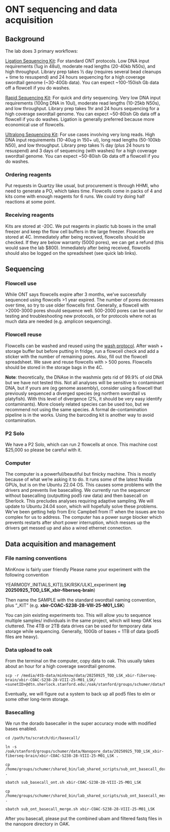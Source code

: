 # ONT sequencing and data acquisition

## Background

The lab does 3 primary workflows:

[Ligation Sequencing Kit](https://nanoporetech.com/document/genomic-dna-by-ligation-sqk-lsk114?device=PromethION): For standard ONT protocols. Low DNA input requirements (1ug in 48ul), moderate read lengths (20-40kb N50s), and high throughput. Library prep takes ½ day (requires several bead cleanups + time to resuspend) and 24 hours sequencing for a high coverage swordtail genome (~30-40Gb data). You can expect ~100-150ish Gb data off a flowcell if you do washes.

[Rapid Sequencing Kit](https://nanoporetech.com/document/rapid-sequencing-sqk-rad114?device=PromethION): For quick and dirty sequencing. Very low DNA input requirements (100ng DNA in 10ul), moderate read lengths (10-25kb N50s), and low throughput. Library prep takes 1hr and 24 hours sequencing for a high coverage swordtail genome. You can expect ~50-80ish Gb data off a flowcell if you do washes. Ligation is generally preferred because more economical use of flowcells.

[Ultralong Sequencing Kit](https://nanoporetech.com/document/ultra-long-dna-sequencing-kit-sqk-ulk114): For use cases involving very long reads. High DNA input requirements (10-40ug in 150+ ul), long read lengths (50-100kb N50), and low throughput. Library prep takes ½ day (plus 24 hours to resuspend) and 3 days of sequencing (with washes) for a high coverage swordtail genome. You can expect ~50-80ish Gb data off a flowcell if you do washes.

### Ordering reagents
Put requests in Quartzy like usual, but procurement is through HHMI, who need to generate a PO, which takes time. Flowcells come in packs of 4 and kits come with enough reagents for 6 runs. We could try doing half reactions at some point.


### Receiving reagents
Kits are stored at -20C. We put reagents in plastic tub boxes in the small freezer and keep the flow cell buffers in the large freezer.
Flowcells are stored at 4C. Immediately after being received, flowcells should be checked. If they are below warranty (5000 pores), we can get a refund (this would save the lab $800). Immediately after being received, flowcells should also be logged on the spreadsheet (see quick lab links).

## Sequencing
### Flowcell use
While ONT says flowcells expire after 3 months, we’ve successfully sequenced using flowcells >1 year expired. The number of pores decreases over time, so try to use older flowcells first. Generally, a flowcell with >2000-3000 pores should sequence well. 500-2000 pores can be used for testing and troubleshooting new protocols, or for protocols where not as much data are needed (e.g. amplicon sequencing).

### Flowcell reuse
Flowcells can be washed and reused using the [wash protocol](https://nanoporetech.com/document/flow-cell-wash-kit-exp-wsh004?device=PromethION). After wash + storage buffer but before putting in fridge, run a flowcell check and add a sticker with the number of remaining pores. Also, fill out the flowcell spreadsheet. We save and reuse flowcells with > 500 pores. Flowcells should be stored in the storage bags in the 4C.

**Note**: theoretically, the DNAse in the washmix gets rid of 99.9% of old DNA but we have not tested this. Not all analyses will be sensitive to contaminant DNA, but if yours are (eg genome assembly), consider using a flowcell that previously sequenced a diverged species (eg northern swordtail vs platyfish). With this level of divergence (2%, it should be very easy identify contaminants). More closely related species can be used too, but we recommend not using the same species. A formal de-contamination pipeline is in the works. Using the barcoding kit is another way to avoid contamination.

### P2 Solo 
We have a P2 Solo, which can run 2 flowcells at once. This machine cost $25,000 so please be careful with it.

### Computer
The computer is a powerful/beautiful but finicky machine. This is mostly because of what we’re asking it to do. It runs some of the latest Nvidia GPUs, but is on the Ubuntu 22.04 OS. This causes some problems with the drivers and prevents live basecalling. We currently run the sequencer without basecalling (outputting pod5 raw data) and then basecall on Sherlock. This precludes analyses requiring adaptive sampling. We will update to Ubuntu 24.04 soon, which will hopefully solve these problems. We’ve been getting help from Eric Campbell from IT when the issues are too complex for us to address. The computer has a power surge blocker which prevents restarts after short power interruption, which messes up the drivers get messed up and also a wired ethernet connection.

## Data acquisition and management

### File naming conventions
MinKnow is fairly user friendly
Please name your experiment with the following convention

YEARMODY_INITIALS_KIT[LSK/RSK/ULK]_experiment (**eg 20250925_TOD_LSK_xbir-fiberseq-brain**)

Then name the SAMPLE with the standard swordtail naming convention, plus “_KIT” (e.g.
**xbir-COAC-S238-28-VIII-25-M01_LSK**)

You can join existing experiments too. This will allow you to sequence multiple samples/ individuals in the same project, which will keep OAK less cluttered.
The 4TB or 2TB data drives can be used for temporary data storage while sequencing. Generally, 100Gb of bases = 1TB of data (pod5 files are heavy).

### Data upload to oak
From the terminal on the computer, copy data to oak. This usually takes about an hour for a high coverage swordtail genome.
```
scp -r /media/4tb-data/minknow/data/20250925_TOD_LSK_xbir-fiberseq-brain/xbir-COAC-S238-28-VIII-25-M01_LSK/ <sunetID>@dtn.sherlock.stanford.edu:/oak/stanford/groups/schumer/data/Nanopore_data/
```
Eventually, we will figure out a system to back up all pod5 files to elm or some other long-term storage.

### Basecalling
We run the dorado basecaller in the super accuracy mode with modified bases enabled.
```
cd /path/to/scratch/dir/basecall/

ln -s /oak/stanford/groups/schumer/data/Nanopore_data/20250925_TOD_LSK_xbir-fiberseq-brain/xbir-COAC-S238-28-VIII-25-M01_LSK .

cp /home/groups/schumer/shared_bin/lab_shared_scripts/sub_ont_basecall_dorado.sh .

sbatch sub_basecall_ont.sh xbir-COAC-S238-28-VIII-25-M01_LSK

cp /home/groups/schumer/shared_bin/lab_shared_scripts/sub_ont_basecall_merge.sh .

sbatch sub_ont_basecall_merge.sh xbir-COAC-S238-28-VIII-25-M01_LSK
```
After you basecall, please put the combined ubam and filtered fastq files in the nanopore directory in OAK.